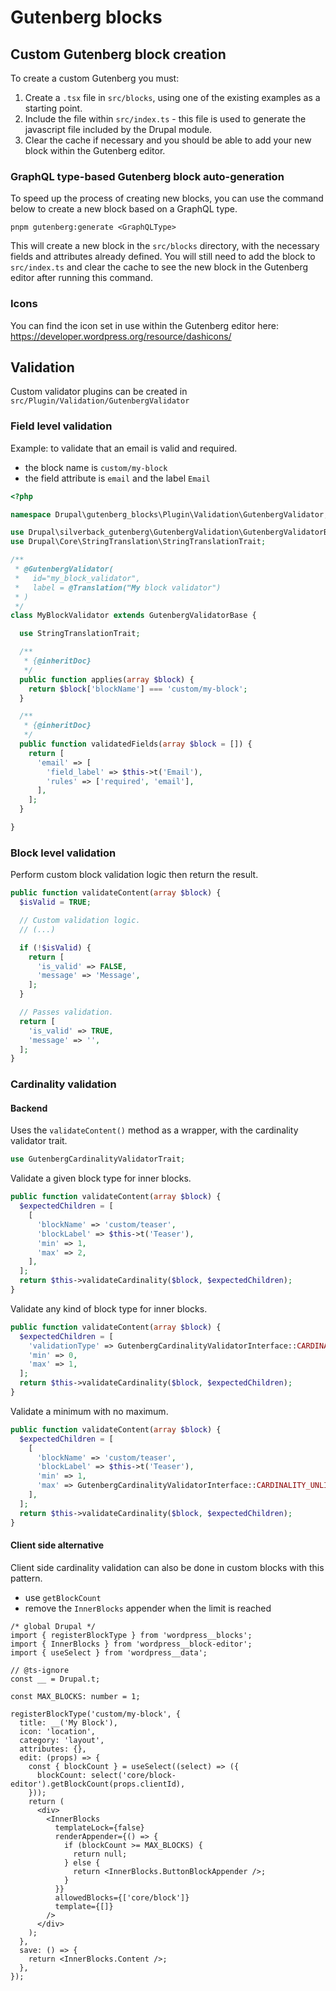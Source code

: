 # Gutenberg blocks

## Custom Gutenberg block creation

To create a custom Gutenberg you must:

1. Create a `.tsx` file in `src/blocks`, using one of the existing examples as a
   starting point.
2. Include the file within `src/index.ts` - this file is used to generate the
   javascript file included by the Drupal module.
3. Clear the cache if necessary and you should be able to add your new block
   within the Gutenberg editor.

### GraphQL type-based Gutenberg block auto-generation

To speed up the process of creating new blocks, you can use the command below to
create a new block based on a GraphQL type.

```
pnpm gutenberg:generate <GraphQLType>
```

This will create a new block in the `src/blocks` directory, with the necessary
fields and attributes already defined. You will still need to add the block to
`src/index.ts` and clear the cache to see the new block in the Gutenberg editor
after running this command.

### Icons

You can find the icon set in use within the Gutenberg editor here:
https://developer.wordpress.org/resource/dashicons/

## Validation

Custom validator plugins can be created in
`src/Plugin/Validation/GutenbergValidator`

### Field level validation

Example: to validate that an email is valid and required.

- the block name is `custom/my-block`
- the field attribute is `email` and the label `Email`

```php
<?php

namespace Drupal\gutenberg_blocks\Plugin\Validation\GutenbergValidator;

use Drupal\silverback_gutenberg\GutenbergValidation\GutenbergValidatorBase;
use Drupal\Core\StringTranslation\StringTranslationTrait;

/**
 * @GutenbergValidator(
 *   id="my_block_validator",
 *   label = @Translation("My block validator")
 * )
 */
class MyBlockValidator extends GutenbergValidatorBase {

  use StringTranslationTrait;

  /**
   * {@inheritDoc}
   */
  public function applies(array $block) {
    return $block['blockName'] === 'custom/my-block';
  }

  /**
   * {@inheritDoc}
   */
  public function validatedFields(array $block = []) {
    return [
      'email' => [
        'field_label' => $this->t('Email'),
        'rules' => ['required', 'email'],
      ],
    ];
  }

}
```

### Block level validation

Perform custom block validation logic then return the result.

```php
public function validateContent(array $block) {
  $isValid = TRUE;

  // Custom validation logic.
  // (...)

  if (!$isValid) {
    return [
      'is_valid' => FALSE,
      'message' => 'Message',
    ];
  }

  // Passes validation.
  return [
    'is_valid' => TRUE,
    'message' => '',
  ];
}
```

### Cardinality validation

#### Backend

Uses the `validateContent()` method as a wrapper, with the cardinality validator
trait.

```php
use GutenbergCardinalityValidatorTrait;
```

Validate a given block type for inner blocks.

```php
public function validateContent(array $block) {
  $expectedChildren = [
    [
      'blockName' => 'custom/teaser',
      'blockLabel' => $this->t('Teaser'),
      'min' => 1,
      'max' => 2,
    ],
  ];
  return $this->validateCardinality($block, $expectedChildren);
}
```

Validate any kind of block type for inner blocks.

```php
public function validateContent(array $block) {
  $expectedChildren = [
    'validationType' => GutenbergCardinalityValidatorInterface::CARDINALITY_ANY,
    'min' => 0,
    'max' => 1,
  ];
  return $this->validateCardinality($block, $expectedChildren);
}
```

Validate a minimum with no maximum.

```php
public function validateContent(array $block) {
  $expectedChildren = [
    [
      'blockName' => 'custom/teaser',
      'blockLabel' => $this->t('Teaser'),
      'min' => 1,
      'max' => GutenbergCardinalityValidatorInterface::CARDINALITY_UNLIMITED,
    ],
  ];
  return $this->validateCardinality($block, $expectedChildren);
}
```

#### Client side alternative

Client side cardinality validation can also be done in custom blocks with this
pattern.

- use `getBlockCount`
- remove the `InnerBlocks` appender when the limit is reached

```tsx
/* global Drupal */
import { registerBlockType } from 'wordpress__blocks';
import { InnerBlocks } from 'wordpress__block-editor';
import { useSelect } from 'wordpress__data';

// @ts-ignore
const __ = Drupal.t;

const MAX_BLOCKS: number = 1;

registerBlockType('custom/my-block', {
  title: __('My Block'),
  icon: 'location',
  category: 'layout',
  attributes: {},
  edit: (props) => {
    const { blockCount } = useSelect((select) => ({
      blockCount: select('core/block-editor').getBlockCount(props.clientId),
    }));
    return (
      <div>
        <InnerBlocks
          templateLock={false}
          renderAppender={() => {
            if (blockCount >= MAX_BLOCKS) {
              return null;
            } else {
              return <InnerBlocks.ButtonBlockAppender />;
            }
          }}
          allowedBlocks={['core/block']}
          template={[]}
        />
      </div>
    );
  },
  save: () => {
    return <InnerBlocks.Content />;
  },
});
```
